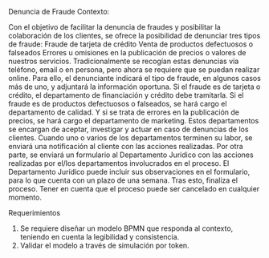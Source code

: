
Denuncia de Fraude
Contexto:

Con el objetivo de facilitar la denuncia de fraudes y posibilitar la colaboración de los clientes, se ofrece la posibilidad de denunciar tres tipos de fraude:
Fraude de tarjeta de crédito
Venta de productos defectuosos o falseados
Errores u omisiones en la publicación de precios o valores de nuestros servicios.
Tradicionalmente se recogían estas denuncias vía teléfono, email o en persona, pero ahora se requiere que se puedan realizar online. Para ello, el denunciante indicará el tipo de fraude, en algunos casos más de uno, y adjuntará la información oportuna.
Si el fraude es de tarjeta o crédito, el departamento de financiación y crédito debe tramitarla. Si el fraude es de productos defectuosos o falseados, se hará cargo el departamento de calidad. Y si se trata de errores en la publicación de precios, se hará cargo el departamento de marketing.
Estos departamentos se encargan de aceptar, investigar y actuar en caso de denuncias de los clientes. Cuando uno o varios de los departamentos terminen su labor, se enviará una notificación al cliente con las acciones realizadas.
Por otra parte, se enviará un formulario al Departamento Jurídico con las acciones realizadas por el/los departamentos involucrados en el proceso. El Departamento Jurídico puede incluir sus observaciones en el formulario, para lo que cuenta con un plazo de una semana. Tras esto, finaliza el proceso.
Tener en cuenta que el proceso puede ser cancelado en cualquier momento.

Requerimientos
1. Se requiere diseñar un modelo BPMN que responda al contexto, teniendo en cuenta la legibilidad y consistencia.
2. Validar el modelo a través de simulación por token.
